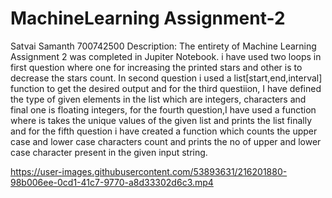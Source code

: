 # MachineLearning Assignment-2
Satvai Samanth 700742500 Description: The entirety of Machine Learning Assignment 2 was completed in Jupiter Notebook. i have used two loops in first question where one for increasing the printed stars and other is to decrease the stars count. In second question i used a list[start,end,interval] function to get the desired output and for the third questiion, I have defined the type of given elements in the list which are integers, characters and final one is floating integers, for the fourth question,I have used a function where is takes the unique values of the given list and prints the list finally and for the fifth question i have created a function which counts the upper case and lower case characters count and prints the no of upper and lower case character present in the given input string. 

https://user-images.githubusercontent.com/53893631/216201880-98b006ee-0cd1-41c7-9770-a8d33302d6c3.mp4

